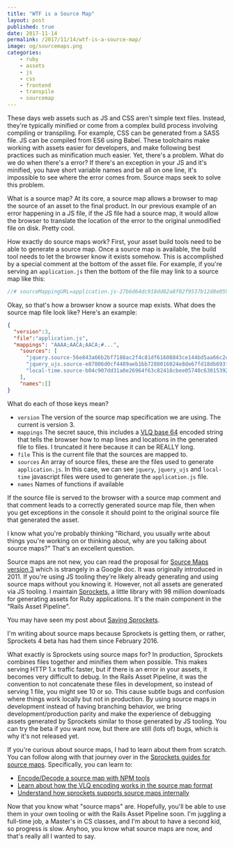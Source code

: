```yaml
---
title: "WTF is a Source Map"
layout: post
published: true
date: 2017-11-14
permalink: /2017/11/14/wtf-is-a-source-map/
image: og/sourcemaps.png
categories:
    - ruby
    - assets
    - js
    - css
    - frontend
    - transpile
    - sourcemap
---
```


These days web assets such as JS and CSS aren't simple text files. Instead, they're typically minified or come from a complex build process involving compiling or transpiling. For example, CSS can be generated from a SASS file. JS can be compiled from ES6 using Babel. These toolchains make working with assets easier for developers, and make following best practices such as minification much easier. Yet, there's a problem. What do we do when there's a error? If there's an exception in your JS and it's minified, you have short variable names and be all on one line, it's impossible to see where the error comes from. Source maps seek to solve this problem.

What is a source map? At its core, a source map allows a browser to map the source of an asset to the final product. In our previous example of an error happening in a JS file, if the JS file had a source map, it would allow the browser to translate the location of the error to the original unmodified file on disk. Pretty cool.

How exactly do source maps work? First, your asset build tools need to be able to generate a source map. Once a source map is available, the build tool needs to let the browser know it exists somehow. This is accomplished by a special comment at the bottom of the asset file. For example, if you're serving an `application.js` then the bottom of the file may link to a source map like this:

```js
//# sourceMappingURL=application.js-27b6d64dc918dd82a8f02f9537b12d8e059524bc53d6f2dac0f04825a60023f5.map
```

Okay, so that's how a browser know a source map exists. What does the source map file look like? Here's an example:

```json
{
  "version":3,
  "file":"application.js",
  "mappings": "AAAA;AACA;AACA;#...",
    "sources": [
      "jquery.source-56e843a66b2bf7188ac2f4c81df61608843ce144bd5aa66c2df4783fba85e8ef.js",
      "jquery_ujs.source-e87806d0cf4489aeb1bb7288016024e8de67fd18db693fe026fe3907581e53cd.js",
      "local-time.source-b04c907dd31a0e26964f63c82418cbee05740c63015392ea4eb7a071a86866ab.js"
    ],
    "names":[]
}
```

What do each of those keys mean?

- `version` The version of the source map specification we are using. The current is version 3.
- `mappings` The secret sauce, this includes a [VLQ base 64](https://en.wikipedia.org/wiki/Variable-length_quantity) encoded string that tells the browser how to map lines and locations in the generated file to files. I truncated it here because it can be REALLY long.
- `file` This is the current file that the sources are mapped to.
- `sources` An array of source files, these are the files used to generate `application.js`. In this case, we can see `jquery`, `jquery_ujs` and `local-time` javascript files were used to generate the `application.js` file.
- `names` Names of functions if available

If the source file is served to the browser with a source map comment and that comment leads to a correctly generated source map file, then when you get exceptions in the console it should point to the original source file that generated the asset.

I know what you're probably thinking "Richard, you usually write about things you're working on or thinking about, why are you talking about source maps?" That's an excellent question.

Source maps are not new, you can read the proposal for [Source Maps version 3](https://docs.google.com/document/d/1U1RGAehQwRypUTovF1KRlpiOFze0b-_2gc6fAH0KY0k/edit) which is strangely in a Google doc. It was originally introduced in 2011. If you're using JS tooling they're likely already generating and using source maps without you knowing it. However, not all assets are generated via JS tooling. I maintain [Sprockets](https://rubygems.org/gems/sprockets), a little library with 98 million downloads for generating assets for Ruby applications. It's the main component in the "Rails Asset Pipeline".

You may have seen my post about [Saving Sprockets](https://www.schneems.com/2016/05/31/saving-sprockets.html).

I'm writing about source maps because Sprockets is getting them, or rather, Sprockets 4 beta has had them since February 2016.

What exactly is Sprockets using source maps for? In production, Sprockets combines files together and minifies them when possible. This makes serving HTTP 1.x traffic faster, but if there is an error in your assets, it becomes very difficult to debug. In the Rails Asset Pipeline, it was the convention to not concatenate these files in development, so instead of serving 1 file, you might see 10 or so. This cause subtle bugs and confusion where things work locally but not in production. By using source maps in development instead of having branching behavior, we bring development/production parity and make the experience of debugging assets generated by Sprockets similar to those generated by JS tooling. You can try the beta if you want now, but there are still (lots of) bugs, which is why it's not released yet.

If you're curious about source maps, I had to learn about them from scratch. You can follow along with that journey over in the [Sprockets guides for source maps](https://github.com/rails/sprockets/blob/master/guides/source_maps.md). Specifically, you can learn to:

- [Encode/Decode a source map with NPM tools](https://github.com/rails/sprockets/blob/master/guides/source_maps.md#encodedecode-source-map)
- [Learn about how the VLQ encoding works in the source map format](https://github.com/rails/sprockets/blob/master/guides/source_maps.md#source-map-file)
- [Understand how sprockets supports source maps internally](https://github.com/rails/sprockets/blob/master/guides/source_maps.md#sprockets-internal-map-support)

Now that you know what "source maps" are. Hopefully, you'll be able to use them in your own tooling or with the Rails Asset Pipeline soon. I'm juggling a full-time job, a Master's in CS classes, and I'm about to have a second kid, so progress is slow. Anyhoo, you know what source maps are now, and that's really all I wanted to say.
